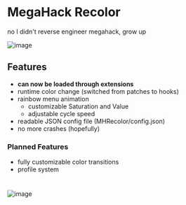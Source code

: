 # MegaHack Recolor

no I didn't reverse engineer megahack, grow up

![image](https://user-images.githubusercontent.com/75569094/209216714-f616472b-e13c-45ae-8d75-968ac87eaf36.png)

## Features

- __can now be loaded through extensions__
- runtime color change (switched from patches to hooks)
- rainbow menu animation
    - customizable Saturation and Value
    - adjustable cycle speed
- readable JSON config file (MHRecolor/config.json)
- no more crashes (hopefully)

### Planned Features

- fully customizable color transitions
- profile system

#

![image](https://github.com/Ikszyon/MegaHack-Recolor/assets/75569094/0266092a-cec6-4b59-9e17-71f75a33b489)
